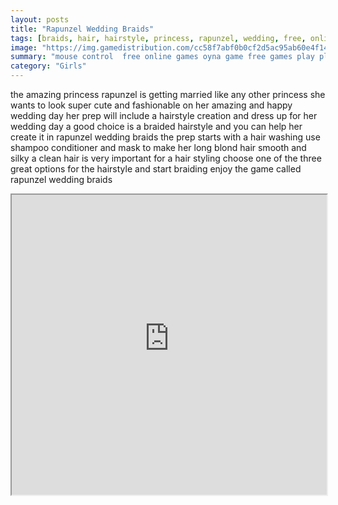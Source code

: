 ```yaml
---
layout: posts
title: "Rapunzel Wedding Braids"
tags: [braids, hair, hairstyle, princess, rapunzel, wedding, free, online, games, oyna, game, free, games, play, play, games]
image: "https://img.gamedistribution.com/cc58f7abf0b0cf2d5ac95ab60e4f14e9.jpg"
summary: "mouse control  free online games oyna game free games play play games"
category: "Girls"
---
```


the amazing princess rapunzel is getting married like any other princess she wants to look super cute and fashionable on her amazing and happy wedding day her prep will include a hairstyle creation and dress up for her wedding day a good choice is a braided hairstyle and you can help her create it in rapunzel wedding braids the prep starts with a hair washing use shampoo conditioner and mask to make her long blond hair smooth and silky a clean hair is very important for a hair styling choose one of the three great options for the hairstyle and start braiding enjoy the game called rapunzel wedding braids

<iframe width="100%" height="480px;" src="https://flash.gamedistribution.com?game=cc58f7abf0b0cf2d5ac95ab60e4f14e9"></iframe>
